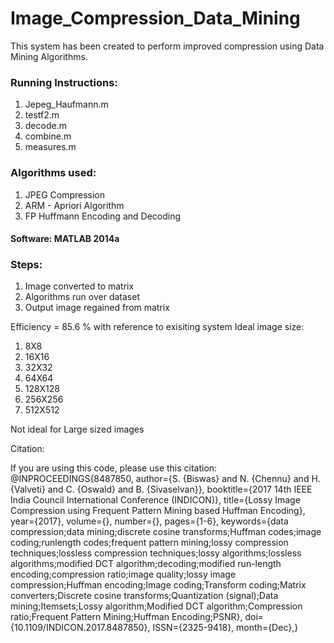 # Image_Compression_Data_Mining

This system has been created to perform improved compression using Data Mining Algorithms.

### Running Instructions:
1. Jepeg_Haufmann.m
2. testf2.m
3. decode.m
4. combine.m
5. measures.m

###    Algorithms used:
1. JPEG Compression
2. ARM - Apriori Algorithm
3. FP Huffmann Encoding and Decoding

#### Software: MATLAB 2014a

### Steps:
1. Image converted to matrix
2. Algorithms run over dataset
3. Output image regained from matrix

Efficiency = 85.6 % with reference to exisiting system
Ideal image size: 
1. 8X8
2. 16X16
3. 32X32
4. 64X64
5. 128X128
6. 256X256
7. 512X512

Not ideal for Large sized images

Citation:

If you are using this code, please use this citation:
@INPROCEEDINGS{8487850, 
author={S. {Biswas} and N. {Chennu} and H. {Valveti} and C. {Oswald} and B. {Sivaselvan}}, 
booktitle={2017 14th IEEE India Council International Conference (INDICON)}, 
title={Lossy Image Compression using Frequent Pattern Mining based Huffman Encoding}, 
year={2017}, 
volume={}, 
number={}, 
pages={1-6}, 
keywords={data compression;data mining;discrete cosine transforms;Huffman codes;image coding;runlength codes;frequent pattern mining;lossy compression techniques;lossless compression techniques;lossy algorithms;lossless algorithms;modified DCT algorithm;decoding;modified run-length encoding;compression ratio;image quality;lossy image compression;Huffman encoding;Image coding;Transform coding;Matrix converters;Discrete cosine transforms;Quantization (signal);Data mining;Itemsets;Lossy algorithm;Modified DCT algorithm;Compression ratio;Frequent Pattern Mining;Huffman Encoding;PSNR}, 
doi={10.1109/INDICON.2017.8487850}, 
ISSN={2325-9418}, 
month={Dec},}
